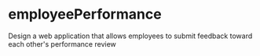 # employeePerformance
Design a web application that allows employees to submit feedback toward each other's performance review
